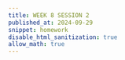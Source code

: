 ```yaml
---
title: WEEK 8 SESSION 2
published_at: 2024-09-29
snippet: homework
disable_html_sanitization: true
allow_math: true
---
```


